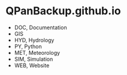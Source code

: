# QPanBackup.github.io

- DOC, Documentation
- GIS
- HYD, Hydrology
- PY, Python
- MET, Meteorology
- SIM, Simulation
- WEB, Website
